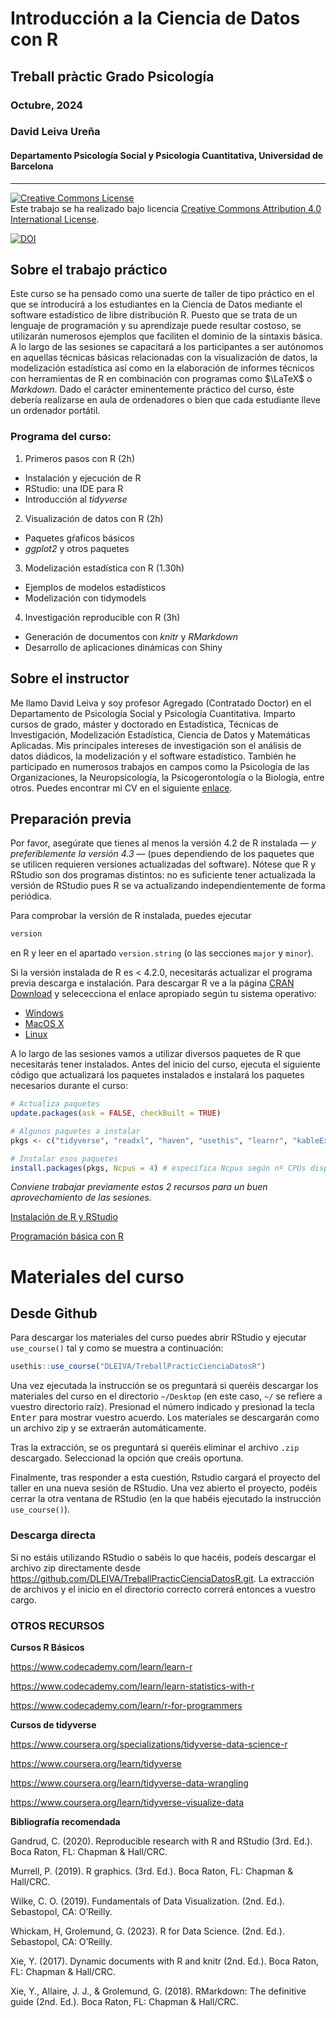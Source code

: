 # Introducción a la Ciencia de Datos con R

## Treball pràctic Grado Psicología

### Octubre, 2024

### David Leiva Ureña

#### Departamento Psicología Social y Psicología Cuantitativa, Universidad de Barcelona

---

<a rel="license" href="http://creativecommons.org/licenses/by/4.0/"><img alt="Creative Commons License" style="border-width:0" src="https://i.creativecommons.org/l/by/4.0/88x31.png" /></a><br />Este trabajo se ha realizado bajo licencia <a rel="license" href="http://creativecommons.org/licenses/by/4.0/">Creative Commons Attribution 4.0 International License</a>.

[![DOI](https://zenodo.org/badge/DOI/10.5281/zenodo.8152802.svg)](https://doi.org/10.5281/zenodo.10683620)

## Sobre el trabajo práctico

Este curso se ha pensado como una suerte de taller de tipo práctico en el que se introducirá a los estudiantes en la Ciencia de Datos mediante el software estadístico de libre distribución R. Puesto que se trata de un lenguaje de programación y su aprendizaje puede resultar costoso, se utilizarán numerosos ejemplos que faciliten el dominio de la sintaxis básica. A lo largo de las sesiones se capacitará a los participantes a ser autónomos en aquellas técnicas básicas relacionadas con la visualización de datos, la modelización estadística así como en la elaboración de informes técnicos con herramientas de R en combinación con programas como $\LaTeX$ o *Markdown*. Dado el carácter eminentemente práctico del curso, éste debería realizarse en aula de ordenadores o bien que cada estudiante lleve un ordenador portátil.

### Programa del curso:

1. Primeros pasos con R (2h)
 - Instalación y ejecución de R
 - RStudio: una IDE para R
 - Introducción al *tidyverse*

2. Visualización de datos con R (2h)
 - Paquetes gŕaficos básicos 
 - *ggplot2* y otros paquetes

3. Modelización estadística con R (1.30h)
 - Ejemplos de modelos estadísticos
 - Modelización con tidymodels

4. Investigación reproducible con R (3h)
 - Generación de documentos con *knitr* y *RMarkdown*
 - Desarrollo de aplicaciones dinámicas con Shiny

## Sobre el instructor

Me llamo David Leiva y soy profesor Agregado (Contratado Doctor) en el Departamento de Psicología Social y Psicología Cuantitativa. Imparto cursos de grado, máster y doctorado en Estadística, Técnicas de Investigación, Modelización Estadística, Ciencia de Datos y Matemáticas Aplicadas. Mis principales intereses de investigación son el análisis de datos diádicos, la modelización y el software estadístico. También he participado en numerosos trabajos en campos como la Psicología de las Organizaciones, la Neuropsicología, la Psicogerontología o la Biología, entre otros. Puedes encontrar mi CV en el siguiente [enlace](https://github.com/DLEIVA/CV/blob/main/CV_DLU_2023.pdf).

## Preparación previa

Por favor, asegúrate que tienes al menos la versión 4.2 de R instalada &mdash; *y preferiblemente la versión 4.3* &mdash; (pues dependiendo de los paquetes que se utilicen requieren versiones actualizadas del software). Nótese que R y RStudio son dos programas distintos: no es suficiente tener actualizada la versión de RStudio pues R se va actualizando independientemente de forma periódica.

Para comprobar la versión de R instalada, puedes ejecutar

```r
version
```

en R y leer en el apartado `version.string` (o las secciones `major` y `minor`).

Si la versión instalada de R es < 4.2.0, necesitarás actualizar el programa previa descarga e instalación. Para descargar R ve a la página [CRAN Download](https://cran.r-project.org/) y selececciona el enlace apropiado según tu sistema operativo:

* [Windows](https://cran.r-project.org/bin/windows/)
* [MacOS X](https://cran.r-project.org/bin/macosx/)
* [Linux](https://cran.r-project.org/bin/linux/)

A lo largo de las sesiones vamos a utilizar diversos paquetes de R que necesitarás tener instalados. Antes del inicio del curso, ejecuta el siguiente código que actualizará los paquetes instalados e instalará los paquetes necesarios durante el curso:

```r
# Actualiza paquetes
update.packages(ask = FALSE, checkBuilt = TRUE)

# Algunos paquetes a instalar
pkgs <- c("tidyverse", "readxl", "haven", "usethis", "learnr", "kableExtra", "magick","gridExtra", "dslabs", "patchwork", "plotly", "gganimate", "car", "effects", "gapminder", "tidymodels", "modelr", "broom", "purrr", "tinytex", "knitr","xtable", "lorem"," flexdashboard")

# Instalar esos paquetes
install.packages(pkgs, Ncpus = 4) # especifica Ncpus según nº CPUs disponibles en tu ordenador
```

*Conviene trabajar previamente estos 2 recursos para un buen aprovechamiento de las sesiones.*

[Instalación de R y RStudio](https://learnr-examples.shinyapps.io/ex-setup-r/)

[Programación básica con R](https://posit.cloud/learn/primers/1.2)

# Materiales del curso

## Desde Github

Para descargar los materiales del curso puedes abrir RStudio y ejecutar `use_course()` tal y como se muestra a continuación:

```r
usethis::use_course("DLEIVA/TreballPracticCienciaDatosR")
```

Una vez ejecutada la instrucción se os preguntará si queréis descargar los materiales del curso en el directorio `~/Desktop` (en este caso, `~/` se refiere a vuestro directorio raíz). Presionad el número indicado y presionad la tecla <kbd>Enter</kbd> para mostrar vuestro acuerdo. Los materiales se descargarán como un archivo zip y se extraerán automáticamente.

Tras la extracción, se os preguntará si queréis eliminar el archivo `.zip` descargado. Seleccionad la opción que creáis oportuna.

Finalmente, tras responder a esta cuestión, Rstudio cargará el proyecto del taller en una nueva sesión de RStudio. Una vez abierto el proyecto, podéis cerrar la otra ventana de RStudio (en la que habéis ejecutado la instrucción `use_course()`).

### Descarga directa

Si no estáis utilizando RStudio o sabéis lo que hacéis, podeís descargar el archivo zip directamente desde <https://github.com/DLEIVA/TreballPracticCienciaDatosR.git>. La extracción de archivos y el inicio en el directorio correcto correrá entonces a vuestro cargo.

### OTROS RECURSOS

**Cursos R Básicos**

https://www.codecademy.com/learn/learn-r

https://www.codecademy.com/learn/learn-statistics-with-r

https://www.codecademy.com/learn/r-for-programmers


**Cursos de tidyverse**

https://www.coursera.org/specializations/tidyverse-data-science-r

https://www.coursera.org/learn/tidyverse

https://www.coursera.org/learn/tidyverse-data-wrangling

https://www.coursera.org/learn/tidyverse-visualize-data


**Bibliografía recomendada**

Gandrud, C. (2020). Reproducible research with R and RStudio (3rd. Ed.). Boca
Raton, FL: Chapman & Hall/CRC.

Murrell, P. (2019). R graphics. (3rd. Ed.). Boca Raton, FL: Chapman & Hall/CRC.

Wilke, C. O. (2019). Fundamentals of Data Visualization. (2nd. Ed.). Sebastopol,
CA: O’Reilly.

Whickam, H, Grolemund, G. (2023). R for Data Science. (2nd. Ed.). Sebastopol,
CA: O’Reilly.

Xie, Y. (2017). Dynamic documents with R and knitr (2nd. Ed.). Boca Raton, FL:
Chapman & Hall/CRC.

Xie, Y., Allaire, J. J., & Grolemund, G. (2018). RMarkdown: The definitive guide
(2nd. Ed.). Boca Raton, FL: Chapman & Hall/CRC.
